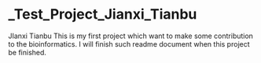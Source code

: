 # _Test_Project_Jianxi_Tianbu
JIanxi Tianbu
This is my first project which want to make some contribution to the bioinformatics. I will finish such readme document when this project be finished.
